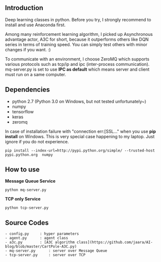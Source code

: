 ## Introduction  

Deep learning classes in python. Before you try, I strongly recommend to install and use Anaconda first.   

Among many reinforcement learning algorithm, I picked up Asynchronous advantage actor, A3C for short, because it outperforms others like DQN series in terms of training speed. You can simply test others with minor changes if you want. :)

To communicate with an environment, I choose ZeroMQ which supports various protocols such as tcp/ip and ipc (inter-process communication). mq-server.py is set to use **IPC as default** which means server and client must run on a same computer.      
    
  
## Dependencies  
  
- python 2.7 (Python 3.0 on Windows, but not tested unfortunately~)  
- numpy  
- tensorflow  
- keras  
- zeromq  

In case of installation failure with "connection err:[SSL..." when you use **pip install** on Windows. This is very special case happening to my laptop. Just ignore if you do not experience.    

	pip install --index-url=http://pypi.python.org/simple/ --trusted-host pypi.python.org  numpy


## How to use  
  
**Message Queue Service**  
  
	python mq-server.py  
  
**TCP only Service**  
  
	python tcp-server.py  
  
## Source Codes  
  
	- config.py		: hyper parameters   
	- agent.py		: agent class  
	- a3c.py		: [A3C algorithm class](https://github.com/jaara/AI-blog/blob/master/CartPole-A3C.py)  
	- mq-server.py		: server over Message Queue  
	- tcp-server.py		: server over TCP  
  
	